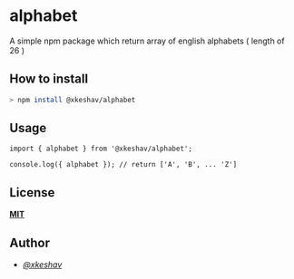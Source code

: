 # alphabet

A simple npm package which return array of english alphabets ( length of 26 )

## How to install

```sh
> npm install @xkeshav/alphabet
```

## Usage

```tsx
import { alphabet } from '@xkeshav/alphabet';

console.log({ alphabet }); // return ['A', 'B', ... 'Z']
```

## License

[**MIT**](https://github.com/xkeshav/alphabet/blob/main/LICENSE)

## Author

- [_@xkeshav_](https://twitter.com/xkeshav)
